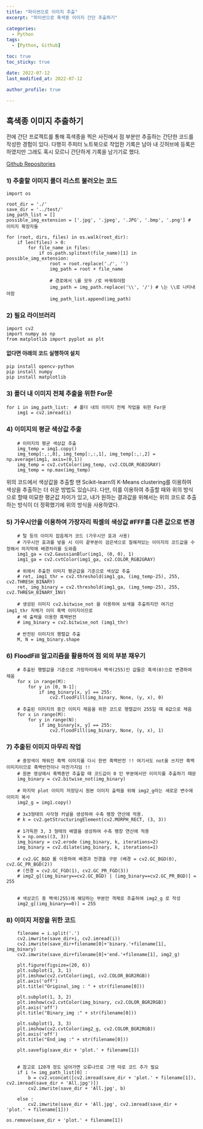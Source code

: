 ```yaml
---
title: "파이썬으로 이미지 추출"
excerpt: "파이썬으로 흑색종 이미지 간단 추출하기"

categories:
  - Python
tags:
  - [Python, Github]

toc: true
toc_sticky: true

date: 2022-07-12
last_modified_at: 2022-07-12

author_profile: true

---
```


## 흑색종 이미지 추출하기

전에 간단 프로젝트를 통해 흑색종을 찍은 사진에서 점 부분만 추출하는 간단한 코드를 작성한 경험이 있다.
다행히 주피터 노트북으로 작업한 기록은 남아 내 깃허브에 등록은 하였지만 그래도 혹시 모르니 간단하게 기록을 남기기로 했다.

<a target="_blank" href="https://github.com/carudia/black_python">Github Repositories</a>

### 1) 추출할 이미지 폴더 리스트 불러오는 코드
<pre><code>import os

root_dir = './'
save_dir = '../test/'
img_path_list = []
possible_img_extension = ['.jpg', '.jpeg', '.JPG', '.bmp', '.png'] # 이미지 확장자들
 
for (root, dirs, files) in os.walk(root_dir):
    if len(files) > 0:
        for file_name in files:
            if os.path.splitext(file_name)[1] in possible_img_extension:
                root = root.replace('./', '')
                img_path = root + file_name
                
                # 경로에서 \를 모두 /로 바꿔줘야함
                img_path = img_path.replace('\\', '/') # \는 \\로 나타내야함         
                img_path_list.append(img_path)
</code></pre>

### 2) 필요 라이브러리
<pre><code>import cv2
import numpy as np
from matplotlib import pyplot as plt
</code></pre>

#### 없다면 아래의 코드 실행하여 설치
<pre><code>pip install opencv-python
pip install numpy
pip install matplotlib
</code></pre>

### 3) 폴더 내 이미지 전체 추출을 위한 For문
<pre><code>for i in img_path_list:  # 폴더 내의 이미지 전체 작업을 위한 For문
    img1 = cv2.imread(i)
</code></pre>

### 4) 이미지의 평균 색상값 추출
<pre><code>    # 이미지의 평균 색상값 추출
    img_temp = img1.copy()
    img_temp[:,:,0], img_temp[:,:,1], img_temp[:,:,2] = np.average(img1, axis=(0,1))
    img_temp = cv2.cvtColor(img_temp, cv2.COLOR_RGB2GRAY)
    img_temp = np.max(img_temp)
</code></pre>

위의 코드에서 색상값을 추출할 땐 Scikit-learn의 K-Means clustering를 이용하여 색상을 추출하는 더 쉬운 방법도 있습니다.
다만, 이를 이용하여 추출할 때와 위의 방식으로 할때 미묘한 평균값 차이가 있고,
내가 원하는 결과값을 위해서는 위의 코드로 추출하는 방식이 더 정확했기에 위의 방식을 사용하였다.

### 5) 가우시안을 이용하여 가장자리 픽셀의 색상값 #FFF를 다른 값으로 변경
<pre><code>    # 털 등의 이미지 잡음제거 코드 (가우시안 효과 사용)
    # 가우시안 효과를 넣을 시 이미 끝부분이 검은색으로 칠해져있는 이미지의 코드값을 수정해서 마지막에 배경처리를 도와줌
    img1_ga = cv2.GaussianBlur(img1, (0, 0), 1)
    img1_ga = cv2.cvtColor(img1_ga, cv2.COLOR_RGB2GRAY)
    
    # 위에서 추출한 이미지 평균값을 기준으로 색상값 추출
    # ret, img1_thr = cv2.threshold(img1_ga, (img_temp-25), 255, cv2.THRESH_BINARY)
    ret, img_binary = cv2.threshold(img1_ga, (img_temp-25), 255, cv2.THRESH_BINARY_INV)
    
    # 생성된 이미지 cv2.bitwise_not 을 이용하여 보색을 추출하지만 여기선 img1_thr 자체가 이미 흑백 이미지이므로
    # 색 출력을 이용한 흑백반전
    # img_binary = cv2.bitwise_not (img1_thr)
    
    # 반전된 이미지의 행렬값 추출
    M, N = img_binary.shape
</code></pre>

### 6) FloodFill 알고리즘을 활용하여 점 외의 부분 채우기
<pre><code>    # 추출된 행렬값을 기준으로 가장자리에서 백색(255)인 값들은 흑색(0)으로 변경하여 채움
    for x in range(M):
        for y in [0, N-1]:
            if img_binary[x, y] == 255:
                cv2.floodFill(img_binary, None, (y, x), 0)

    # 추출된 이미지의 중간 이미지 채움을 위한 코드로 행렬값이 255일 때 0값으로 채움
    for x in range(M):
        for y in range(N):
            if img_binary[x, y] == 255:
                cv2.floodFill(img_binary, None, (y, x), 1)
</code></pre>

### 7) 추출된 이미지 마무리 작업
<pre><code>    # 중앙색이 채워진 흑백 이미지를 다시 한번 흑백반전 !! 여기서도 not을 쓰지만 흑백 이미지이므로 흑백반전이나 마찬가지임 !!
    # 원본 영상에서 흑백종만 추출할 때 코드값이 0 인 부분에서만 이미지를 추출하기 때문
    img_binary = cv2.bitwise_not(img_binary)
    
    # 마지막 plot 이미지 저장당시 원본 이미지 출력을 위해 img2_g라는 새로운 변수에 이미지 복사
    img2_g = img1.copy()
    
    # 3x3형태의 사각형 커널을 생성하여 수축 팽창 연산에 적용.
    # k = cv2.getStructuringElement(cv2.MORPH_RECT, (3, 3))

    # 1가득한 3, 3 형태의 배열을 생성하여 수축 팽창 연산에 적용
    k = np.ones((3, 3))
    img_binary = cv2.erode (img_binary, k, iterations=2)
    img_binary = cv2.dilate(img_binary, k, iterations=1)
    
    # cv2.GC_BGD 를 이용하여 배경과 전경을 구분 (배경 = cv2.GC_BGD(0), cv2.GC_PR_BGD(2))
    # (전경 = cv2.GC_FGD(1), cv2.GC_PR_FGD(3))
    # img2_g[(img_binary==cv2.GC_BGD) | (img_binary==cv2.GC_PR_BGD)] = 255
    
    
    # 색상코드 중 백색(255)에 해당하는 부분만 객체로 추출하여 img2_g 로 작성
    img2_g[(img_binary==0)] = 255
</code></pre>

### 8) 이미지 저장을 위한 코드
<pre><code>    filename = i.split('.')
    cv2.imwrite(save_dir+i, cv2.imread(i))
    cv2.imwrite(save_dir+filename[0]+'binary.'+filename[1], img_binary)
    cv2.imwrite(save_dir+filename[0]+'end.'+filename[1], img2_g)

    plt.figure(figsize=(20, 6))
    plt.subplot(1, 3, 1)
    plt.imshow(cv2.cvtColor(img1, cv2.COLOR_BGR2RGB))
    plt.axis('off')
    plt.title("Original_img : " + str(filename[0]))
    
    plt.subplot(1, 3, 2)
    plt.imshow(cv2.cvtColor(img_binary, cv2.COLOR_BGR2RGB))
    plt.axis('off')
    plt.title("Binary_img :" + str(filename[0]))
    
    plt.subplot(1, 3, 3)
    plt.imshow(cv2.cvtColor(img2_g, cv2.COLOR_BGR2RGB))
    plt.axis('off')
    plt.title("End_img :" + str(filename[0]))
    
    plt.savefig(save_dir + 'plot.' + filename[1])
    
    
    # 참고로 120개 정도 넘어가면 오류나므로 그땐 따로 코드 추가 필요
    if i != img_path_list[0] :
        b = cv2.vconcat([cv2.imread(save_dir + 'plot.' + filename[1]), cv2.imread(save_dir + 'All.jpg')])
        cv2.imwrite(save_dir + 'All.jpg', b)
        
    else :
        cv2.imwrite(save_dir + 'All.jpg', cv2.imread(save_dir + 'plot.' + filename[1]))
    
os.remove(save_dir + 'plot.' + filename[1])
</code></pre>
